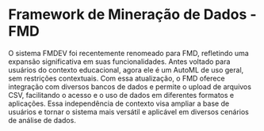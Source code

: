 # Framework de Mineração de Dados - FMD

O sistema FMDEV foi recentemente renomeado para FMD, refletindo uma expansão significativa em suas funcionalidades. Antes voltado para usuários do contexto educacional, agora ele é um AutoML de uso geral, sem restrições contextuais. Com essa atualização, o FMD oferece integração com diversos bancos de dados e permite o upload de arquivos CSV, facilitando o acesso e o uso de dados em diferentes formatos e aplicações. Essa independência de contexto visa ampliar a base de usuários e tornar o sistema mais versátil e aplicável em diversos cenários de análise de dados.
